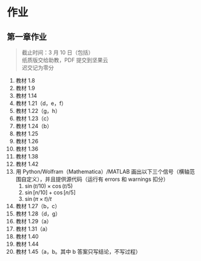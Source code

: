 # 作业

## 第一章作业

> 截止时间：3 月 10 日（包括）  
> 纸质版交给助教，PDF 提交到坚果云  
> 迟交记为零分

1. 教材 1.8
1. 教材 1.9
1. 教材 1.14
1. 教材 1.21（d，e，f）
1. 教材 1.22（g，h）
1. 教材 1.23（c）
1. 教材 1.24（b）
1. 教材 1.25
1. 教材 1.26
1. 教材 1.36
1. 教材 1.38
1. 教材 1.42
1. 用 Python/Wolfram（Mathematica）/MATLAB 画出以下三个信号（横轴范围自定义），并且提供源代码（运行有 errors 和 warnings 扣分）
   1. $\sin(t/10)\times\cos(t/5)$
   1. $\sin[n/10]+\cos[n/5]$
   1. $\sin(\pi\times t)/t$
1. 教材 1.27（b，c）
1. 教材 1.28（d，g）
1. 教材 1.29（a）
1. 教材 1.31（a）
1. 教材 1.40
1. 教材 1.44
1. 教材 1.45（a，b。其中 b 答案只写结论，不写过程）
